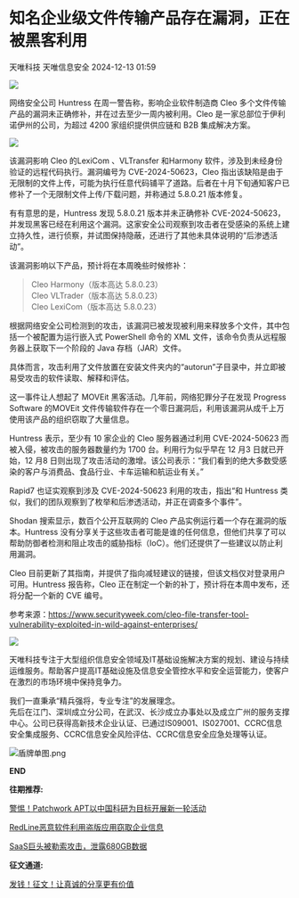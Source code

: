 #  知名企业级文件传输产品存在漏洞，正在被黑客利用   
天唯科技  天唯信息安全   2024-12-13 01:59  
  
![](https://mmbiz.qpic.cn/sz_mmbiz_png/PZibWfCgzicQNbU68NXCNH8sw9R1wBYiaT6icvH7moZbnkDB7UPWcP57YnEr5sDNDh6pssbCmuxvzQERZeMhN6Dknw/640?wx_fmt=png "")  
  
网络安全公司 Huntress 在周一警告称，影响企业软件制造商 Cleo 多个文件传输产品的漏洞未正确修补，并在过去至少一周内被利用。Cleo 是一家总部位于伊利诺伊州的公司，为超过 4200 家组织提供供应链和 B2B 集成解决方案。  
  
![](https://mmbiz.qpic.cn/sz_mmbiz_jpg/aBHpjnrGylhg3ib7zk68VY9JW3cHTnvlWv3QlYUUnMCBsdKiaWfUOzFANxyMocXHYqRtECJp4xDG0fgAcJy101ww/640?wx_fmt=jpeg&from=appmsg "")  
  
该漏洞影响 Cleo 的LexiCom 、VLTransfer 和Harmony 软件，涉及到未经身份验证的远程代码执行。漏洞编号为 CVE-2024-50623，Cleo 指出该缺陷是由于无限制的文件上传，可能为执行任意代码铺平了道路。后者在十月下旬通知客户已修补了一个无限制文件上传/下载问题，并称通过 5.8.0.21 版本修复。  
  
有有意思的是，Huntress 发现 5.8.0.21 版本并未正确修补 CVE-2024-50623，并发现黑客已经在利用这个漏洞。这家安全公司观察到攻击者在受感染的系统上建立持久性，进行侦察，并试图保持隐蔽，还进行了其他未具体说明的“后渗透活动”。  
  
该漏洞影响以下产品，预计将在本周晚些时候修补：  
> Cleo Harmony（版本高达 5.8.0.23）  
> Cleo VLTrader（版本高达 5.8.0.23）  
> Cleo LexiCom（版本高达 5.8.0.23）  
  
  
根据网络安全公司检测到的攻击，该漏洞已被发现被利用来释放多个文件，其中包括一个被配置为运行嵌入式 PowerShell 命令的 XML 文件，该命令负责从远程服务器上获取下一个阶段的 Java 存档（JAR）文件。  
  
具体而言，攻击利用了文件放置在安装文件夹内的“autorun”子目录中，并立即被易受攻击的软件读取、解释和评估。  
  
这一事件让人想起了 MOVEit 黑客活动。几年前，网络犯罪分子在发现 Progress Software 的MOVEit 文件传输软件存在一个零日漏洞后，利用该漏洞从成千上万使用该产品的组织窃取了大量信息。  
  
Huntress 表示，至少有 10 家企业的 Cleo 服务器通过利用 CVE-2024-50623 而被入侵，被攻击的服务器数量约为 1700 台。利用行为似乎早在 12 月3 日就已开始，12 月8 日则出现了攻击活动的激增。该公司表示：“我们看到的绝大多数受感染的客户与消费品、食品行业、卡车运输和航运业有关。”  
  
Rapid7 也证实观察到涉及 CVE-2024-50623 利用的攻击，指出“和 Huntress 类似，我们的团队观察到了枚举和后渗透活动，并正在调查多个事件”。  
  
Shodan 搜索显示，数百个公开互联网的 Cleo 产品实例运行着一个存在漏洞的版本。Huntress 没有分享关于这些攻击者可能是谁的任何信息，但他们共享了可以帮助防御者检测和阻止攻击的威胁指标（IoC）。他们还提供了一些建议以防止利用漏洞。  
  
Cleo 目前更新了其指南，并提供了指向减轻建议的链接，但该文档仅对登录用户可用。Huntress 报告称，Cleo 正在制定一个新的补丁，预计将在本周中发布，还将分配一个新的 CVE 编号。  
  
参考来源：https://www.securityweek.com/cleo-file-transfer-tool-vulnerability-exploited-in-wild-against-enterprises/  
  
  
![](https://mmbiz.qpic.cn/sz_mmbiz_png/PZibWfCgzicQNbU68NXCNH8sw9R1wBYiaT6icvH7moZbnkDB7UPWcP57YnEr5sDNDh6pssbCmuxvzQERZeMhN6Dknw/640?wx_fmt=png "")  
  
  
天唯科技专注于大型组织信息安全领域及IT基础设施解决方案的规划、建设与持续运维服务。帮助客户提高IT基础设施及信息安全管控水平和安全运营能力，使客户在激烈的市场环境中保持竞争力。  
  
我们一直秉承“精兵强将，专业专注”的发展理念。  
先后在江门、深圳成立分公司，在武汉、长沙成立办事处以及成立广州的服务支撑中心。公司已获得高新技术企业认证、已通过IS09001、IS027001、CCRC信息安全集成服务、CCRC信息安全风险评估、CCRC信息安全应急处理等认证。  
  
  
![](https://mmbiz.qpic.cn/sz_mmbiz_png/PZibWfCgzicQNRytkPMNOKYRW452LxR5Ez5Wee8X6KlbhoUMt9XyhhbRxHafKcCLWJic3ib0umJiaH3fl6sOx8KMBiaQ/640?wx_fmt=png "盾牌单图.png")  
  
**END**  
  
  
  
**往期推荐:**  
  
  
  
  
  
[警惕！Patchwork APT以中国科研为目标开展新一轮活动](https://mp.weixin.qq.com/s?__biz=MzkzMjE5MTY5NQ==&mid=2247503075&idx=1&sn=8e929ca5ece5f8edc8a26f0bb590bc56&scene=21#wechat_redirect)  
  
  
  
[RedLine恶意软件利用盗版应用窃取企业信息](https://mp.weixin.qq.com/s?__biz=MzkzMjE5MTY5NQ==&mid=2247503075&idx=2&sn=057996793c89ff3c444fb79286e6233e&scene=21#wechat_redirect)  
  
  
  
[SaaS巨头被勒索攻击，泄露680GB数据](https://mp.weixin.qq.com/s?__biz=MzkzMjE5MTY5NQ==&mid=2247503054&idx=1&sn=9540fbab3737e618a6294d8d7db1dfe7&scene=21#wechat_redirect)  
  
  
  
**征文通道:**  
  
  
  
  
  
[发钱！征文！让真诚的分享更有价值](http://mp.weixin.qq.com/s?__biz=MzkzMjE5MTY5NQ==&mid=2247490310&idx=1&sn=db4b524d1d9f5aabb4af2184dd831de3&chksm=c25ed7a6f5295eb053d3f90e2dc8cd22a2d8ce1a62561ffa62966340ee563734cd4fd32045f3&scene=21#wechat_redirect)  
  
  
